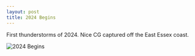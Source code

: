 ```yaml
---
layout: post
title: 2024 Begins
---
```


<p>First thunderstorms of 2024. Nice CG captured off the East Essex coast.</p>
<img src="/assets/images/blog/P5010158.jpg" alt="2024 Begins">

